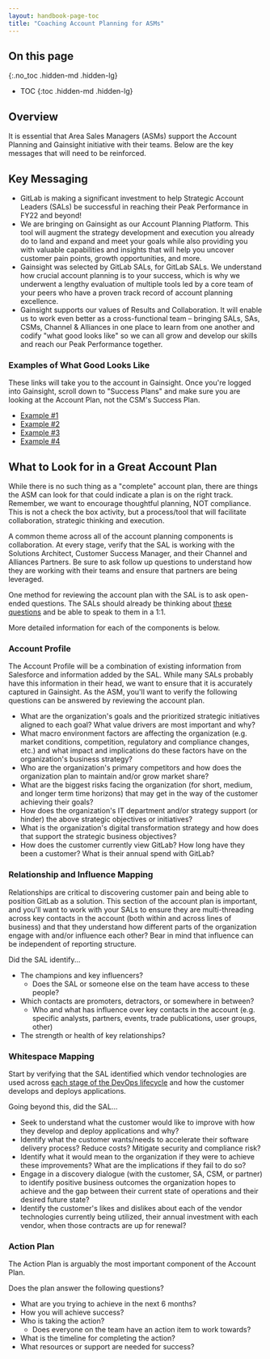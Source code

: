 ```yaml
---
layout: handbook-page-toc
title: "Coaching Account Planning for ASMs"
---
```


## On this page
{:.no_toc .hidden-md .hidden-lg}

- TOC
{:toc .hidden-md .hidden-lg}

## Overview
It is essential that Area Sales Managers (ASMs) support the Account Planning and Gainsight initiative with their teams. Below are the key messages that will need to be reinforced.

## Key Messaging
* GitLab is making a significant investment to help Strategic Account Leaders (SALs) be successful in reaching their Peak Performance in FY22 and beyond!
* We are bringing on Gainsight as our Account Planning Platform. This tool will augment the strategy development and execution you already do to land and expand and meet your goals while also providing you with valuable capabilities and insights that will help you uncover customer pain points, growth opportunities, and more.
* Gainsight was selected by GitLab SALs, for GitLab SALs. We understand how crucial account planning is to your success, which is why we underwent a lengthy evaluation of multiple tools led by a core team of your peers who have a proven track record of account planning excellence.
* Gainsight supports our values of Results and Collaboration. It will enable us to work even better as a cross-functional team – bringing SALs, SAs, CSMs, Channel & Alliances in one place to learn from one another and codify "what good looks like" so we can all grow and develop our skills and reach our Peak Performance together.

### Examples of What Good Looks Like 
These links will take you to the account in Gainsight. Once you're logged into Gainsight, scroll down to "Success Plans" and make sure you are looking at the Account Plan, not the CSM's Success Plan. 

* [Example #1](https://gitlab--jbcxm.na129.visual.force.com/apex/GainsightNXT#customersuccess360%3Fcid%3D1P02RKMLNB117PXAFW2TN7OSIREEMQD0TZXJ) 
* [Example #2](https://gitlab--jbcxm.na129.visual.force.com/apex/GainsightNXT#customersuccess360%3Fcid%3D1P02RKMLNB117PXAFW27TN3MZRTY5SZ1ZKVH)
* [Example #3](https://gitlab--jbcxm.na129.visual.force.com/apex/GainsightNXT#customersuccess360%3Fcid%3D1P02RKMLNB117PXAFWBRQ0UA0D7Q8M0XEOZC)
* [Example #4](https://gitlab--jbcxm.na129.visual.force.com/apex/GainsightNXT#customersuccess360%3Fcid%3D1P02RKMLNB117PXAFWEXL4R6CG29REEIB826)

## What to Look for in a Great Account Plan 

While there is no such thing as a "complete" account plan, there are things the ASM can look for that could indicate a plan is on the right track. Remember, we want to encourage thoughtful planning, NOT compliance. This is not a check the box activity, but a process/tool that will facilitate collaboration, strategic thinking and execution. 

A common theme across all of the account planning components is collaboration. At every stage, verify that the SAL is working with the Solutions Architect, Customer Success Manager, and their Channel and Alliances Partners. Be sure to ask follow up questions to understand how they are working with their teams and ensure that partners are being leveraged. 

One method for reviewing the account plan with the SAL is to ask open-ended questions. The SALs should already be thinking about [these questions](/handbook/sales/account-planning/#account-profile) and be able to speak to them in a 1:1. 

More detailed information for each of the components is below. 

### Account Profile

The Account Profile will be a combination of existing information from Salesforce and information added by the SAL. While many SALs probably have this information in their head, we want to ensure that it is accurately captured in Gainsight. As the ASM, you'll want to verify the following questions can be answered by reviewing the account plan. 
- What are the organization's goals and the prioritized strategic initiatives aligned to each goal? What value drivers are most important and why?
- What macro environment factors are affecting the organization (e.g. market conditions, competition, regulatory and compliance changes, etc.) and what impact and implications do these factors have on the organization's business strategy?
- Who are the organization's primary competitors and how does the organization plan to maintain and/or grow market share?
- What are the biggest risks facing the organization (for short, medium, and longer term time horizons) that may get in the way of the customer achieving their goals?
- How does the organization's IT department and/or strategy support (or hinder) the above strategic objectives or initiatives?
- What is the organization's digital transformation strategy and how does that support the strategic business objectives?
- How does the customer currently view GitLab? How long have they been a customer? What is their annual spend with GitLab?


### Relationship and Influence Mapping

Relationships are critical to discovering customer pain and being able to position GitLab as a solution. This section of the account plan is important, and you'll want to work with your SALs to ensure they are multi-threading across key contacts in the account (both within and across lines of business) and that they understand how different parts of the organization engage with and/or influence each other? Bear in mind that influence can be independent of reporting structure.

Did the SAL identify...
- The champions and key influencers? 
   - Does the SAL or someone else on the team have access to these people?
- Which contacts are promoters, detractors, or somewhere in between?
   - Who and what has influence over key contacts in the account (e.g. specific analysts, partners, events, trade publications, user groups, other)
- The strength or health of key relationships? 


### Whitespace Mapping

Start by verifying that the SAL identified which vendor technologies are used across [each stage of the DevOps lifecycle](https://about.gitlab.com/stages-devops-lifecycle/) and how the customer develops and deploys applications. 

Going beyond this, did the SAL...
- Seek to understand what the customer would like to improve with how they develop and deploy applications and why?
- Identify what the customer wants/needs to accelerate their software delivery process? Reduce costs? Mitigate security and compliance risk? 
- Identify what it would mean to the organization if they were to achieve these improvements? What are the implications if they fail to do so?
- Engage in a discovery dialogue (with the customer, SA, CSM, or partner) to identify positive business outcomes the organization hopes to achieve and the gap between their current state of operations and their desired future state?
- Identify the customer's likes and dislikes about each of the vendor technologies currently being utilized, their annual investment with each vendor, when those contracts are up for renewal?

### Action Plan

The Action Plan is arguably the most important component of the Account Plan. 

Does the plan answer the following questions?
- What are you trying to achieve in the next 6 months?
- How you will achieve success?
- Who is taking the action?
   - Does everyone on the team have an action item to work towards?
- What is the timeline for completing the action?
- What resources or support are needed for success?

